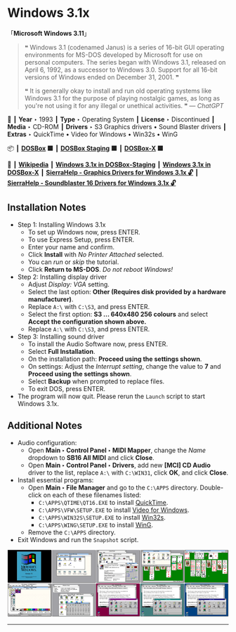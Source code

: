 # Windows 3.1x

「**Microsoft Windows 3.11**」

> ❝ Windows 3.1 (codenamed Janus) is a series of 16-bit GUI operating environments for MS-DOS developed by Microsoft for use on personal computers. The series began with Windows 3.1, released on April 6, 1992, as a successor to Windows 3.0. Support for all 16-bit versions of Windows ended on December 31, 2001. ❞
>
> ❝ It is generally okay to install and run old operating systems like Windows 3.1 for the purpose of playing nostalgic games, as long as you're not using it for any illegal or unethical activities. ❞ — *ChatGPT*
>

📌 ┃ **Year** ‣ 1993 ┃ **Type** ‣ Operating System ┃ **License** ‣ Discontinued ┃ **Media** ‣ CD-ROM ┃ **Drivers** ‣ S3 Graphics drivers • Sound Blaster drivers ┃ **Extras** ‣ QuickTime • Video for Windows • Win32s • WinG 

📦 ┃ **[DOSBox](https://www.dosbox.com/) 🟩** ┃ **[DOSBox Staging](https://dosbox-staging.github.io/) 🟩** ┃ **[DOSBox-X](https://dosbox-x.com/) 🟩** 

📎 ┃ **[Wikipedia](https://en.wikipedia.org/wiki/Windows_3.1x)** ┃ **[Windows 3.1x in DOSBox-Staging](https://github.com/dosbox-staging/dosbox-staging/wiki/Windows-3.1x)** ┃ **[Windows 3.1x in DOSBox-X](https://dosbox-x.com/wiki/Guide%3AInstalling-Windows-3.1x)** ┃ **[SierraHelp - Graphics Drivers for Windows 3.1x 🔓](http://www.sierrahelp.com/Utilities/Emulators/DOSBox/3x_InstallGraphicsDrivers.html)** ┃ **[SierraHelp - Soundblaster 16 Drivers for Windows 3.1x 🔓](http://www.sierrahelp.com/Utilities/Emulators/DOSBox/3x_InstallSB.html)** 

## Installation Notes
- Step 1: Installing Windows 3.1x
  - To set up Windows now, press ENTER.
  - To use Express Setup, press ENTER.
  - Enter your name and confirm.
  - Click **Install** with *No Printer Attached* selected.
  - You can *run* or *skip* the tutorial.
  - Click **Return to MS-DOS**. *Do not reboot Windows!*
- Step 2: Installing display driver
  - Adjust *Display: VGA* setting.
  - Select the last option: **Other (Requires disk provided by a hardware manufacturer)**.
  - Replace `A:\` with `C:\S3`, and press ENTER.
  - Select the first option: **S3 ... 640x480 256 colours** and select **Accept the configuration shown above.**
  - Replace `A:\` with `C:\S3`, and press ENTER.
- Step 3: Installing sound driver
  - To install the Audio Software now, press ENTER.
  - Select **Full Installation**.
  - On the installation path: **Proceed using the settings shown**.
  - On settings: Adjust the *Interrupt setting*, change the value to **7** and **Proceed using the settings shown**.
  - Select **Backup** when prompted to replace files.
  - To exit DOS, press ENTER.
- The program will now quit. Please rerun the `Launch` script to start Windows 3.1x.

## Additional Notes
- Audio configuration:
  - Open **Main ‣ Control Panel ‣ MIDI Mapper**, change the *Name* dropdown to **SB16 All MIDI** and click **Close**.
  - Open **Main ‣ Control Panel ‣ Drivers**, add new **[MCI] CD Audio** driver to the list, replace `A:\` with `C:\WIN31`, click **OK**, and click **Close**.
- Install essential programs:
  - Open **Main ‣ File Manager** and go to the `C:\APPS` directory. Double-click on each of these filenames listed:
    - `C:\APPS\QTIME\QT16.EXE` to install [QuickTime](https://en.wikipedia.org/wiki/QuickTime).
    - `C:\APPS\VFW\SETUP.EXE` to install [Video for Windows](https://en.wikipedia.org/wiki/Video_for_Windows).
    - `C:\APPS\WIN32S\SETUP.EXE` to install [Win32s](https://en.wikipedia.org/wiki/Win32s).
    - `C:\APPS\WING\SETUP.EXE` to install [WinG](https://en.wikipedia.org/wiki/WinG).
  - Remove the `C:\APPS` directory.
- Exit Windows and run the `Snapshot` script.

![](Montage.png "Windows 3.1x")

---

